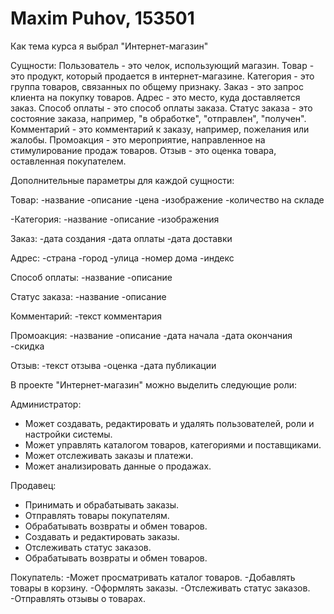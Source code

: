 # Maxim Puhov, 153501
Как тема курса я выбрал "Интернет-магазин"

Сущности:
Пользователь - это челок, использующий магазин.
Товар - это продукт, который продается в интернет-магазине.
Категория - это группа товаров, связанных по общему признаку.
Заказ - это запрос клиента на покупку товаров.
Адрес - это место, куда доставляется заказ.
Способ оплаты - это способ оплаты заказа.
Статус заказа - это состояние заказа, например, "в обработке", "отправлен", "получен".
Комментарий - это комментарий к заказу, например, пожелания или жалобы.
Промоакция - это мероприятие, направленное на стимулирование продаж товаров.
Отзыв - это оценка товара, оставленная покупателем.

Дополнительные параметры для каждой сущности:

Товар:
-название
-описание
-цена
-изображение
-количество на складе

-Категория:
-название
-описание
-изображения

Заказ:
-дата создания
-дата оплаты
-дата доставки

Адрес:
-страна
-город
-улица
-номер дома
-индекс

Способ оплаты:
-название
-описание

Статус заказа:
-название
-описание

Комментарий:
-текст комментария

Промоакция:
-название
-описание
-дата начала
-дата окончания
-скидка

Отзыв:
-текст отзыва
-оценка
-дата публикации


В проекте "Интернет-магазин" можно выделить следующие роли:

Администратор:
<ul>
<li>Может создавать, редактировать и удалять пользователей, роли и настройки системы.</li>
<li>Может управлять каталогом товаров, категориями и поставщиками.</li>
<li>Может отслеживать заказы и платежи.</li>
<li>Может анализировать данные о продажах.</li>
</ul>

Продавец:
<ul>
<li>Принимать и обрабатывать заказы.</li>
<li>Отправлять товары покупателям.</li>
<li>Обрабатывать возвраты и обмен товаров.</li>
<li>Создавать и редактировать заказы.</li>
<li>Отслеживать статус заказов.</li>
<li>Обрабатывать возвраты и обмен товаров.</li>
</ul>

Покупатель:
-Может просматривать каталог товаров.
-Добавлять товары в корзину.
-Оформлять заказы.
-Отслеживать статус заказов.
-Отправлять отзывы о товарах.
